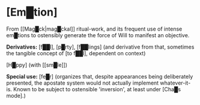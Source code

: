 # **[Em█tion]**


From [[Mag█ck|mag█ckal]] ritual-work, and its frequent use of intense em█tions to ostensibly generate the force of Will to manifest an objective.

**Derivatives:** [f██l], [p█rty], [f██lings] (and derivative from that, sometimes the tangible concept of [to f██l], dependent on context)

[H█ppy] (with [[sm█le]])

**Special use:** [fe█r] (organizes that, despite appearances being deliberately presented, the apostate system would not actually implement whatever-it-is.  Known to be subject to ostensible 'inversion', at least under [Cha█s mode].)
